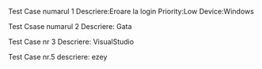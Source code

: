 Test Case numarul 1
Descriere:Eroare la login
Priority:Low
Device:Windows

Test Csase numarul 2
Descriere: Gata

Test Case nr 3 
Descriere: VisualStudio

Test Case nr.5
descriere: ezey